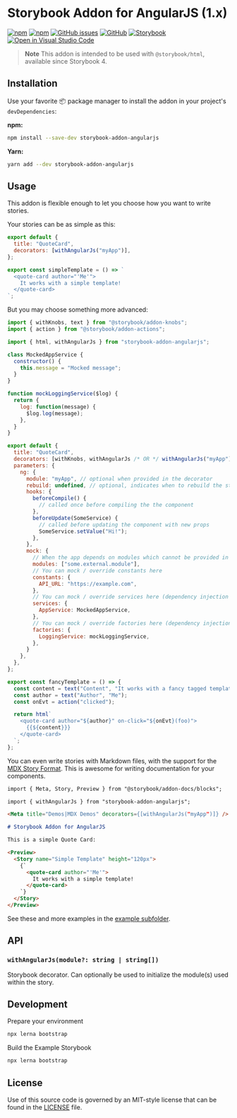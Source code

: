 # Storybook Addon for AngularJS (1.x)

[![npm](https://img.shields.io/npm/v/storybook-addon-angularjs.svg)](https://www.npmjs.com/package/storybook-addon-angularjs)
[![npm](https://img.shields.io/npm/dt/storybook-addon-angularjs.svg)](https://www.npmjs.com/package/storybook-addon-angularjs)
[![GitHub issues](https://img.shields.io/github/issues/titonobre/storybook-addon-angularjs.svg)](https://github.com/titonobre/storybook-addon-angularjs/issues)
[![GitHub](https://img.shields.io/github/license/titonobre/storybook-addon-angularjs.svg)](https://github.com/titonobre/storybook-addon-angularjs/blob/master/LICENSE)
[![Storybook](https://img.shields.io/badge/storybook-4%2B-ff4785.svg)](https://storybook.js.org/)
[![Open in Visual Studio Code](https://open.vscode.dev/badges/open-in-vscode.svg)](https://open.vscode.dev/titonobre/storybook-addon-angularjs)

> **Note**
> This addon is intended to be used with `@storybook/html`, available since Storybook 4.

## Installation

Use your favorite 📦 package manager to install the addon in your project's `devDependencies`:

**npm:**

```sh
npm install --save-dev storybook-addon-angularjs
```

**Yarn:**

```sh
yarn add --dev storybook-addon-angularjs
```

## Usage

This addon is flexible enough to let you choose how you want to write stories.

Your stories can be as simple as this:

```js
export default {
  title: "QuoteCard",
  decorators: [withAngularJs("myApp")],
};

export const simpleTemplate = () => `
  <quote-card author="'Me'">
    It works with a simple template!
  </quote-card>
`;
```

But you may choose something more advanced:

```js
import { withKnobs, text } from "@storybook/addon-knobs";
import { action } from "@storybook/addon-actions";

import { html, withAngularJs } from "storybook-addon-angularjs";

class MockedAppService {
  constructor() {
    this.message = "Mocked message";
  }
}

function mockLoggingService($log) {
  return {
    log: function(message) {
      $log.log(message);
    },
  }
}

export default {
  title: "QuoteCard",
  decorators: [withKnobs, withAngularJs /* OR */ withAngularJs("myApp")],
  parameters: {
    ng: {
      module: "myApp", // optional when provided in the decorator
      rebuild: undefined, // optional, indicates when to rebuild the story. Can be "always", "mount" (when switching stories) or "update" (when updating knobs or controls)
      hooks: {
        beforeCompile() {
          // called once before compiling the the component
        },
        beforeUpdate(SomeService) {
          // called before updating the component with new props
          SomeService.setValue("Hi!");
        },
      },
      mock: {
        // When the app depends on modules which cannot be provided in the story you can mock them
        modules: ["some.external.module"],
        // You can mock / override constants here
        constants: {
          API_URL: "https://example.com",
        },
        // You can mock / override services here (dependency injection also works)
        services: {
          AppService: MockedAppService,
        },
        // You can mock / override factories here (dependency injection also works)
        factories: {
          LoggingService: mockLoggingService,
        },
      }
    },
  },
};

export const fancyTemplate = () => {
  const content = text("Content", "It works with a fancy tagged template string!");
  const author = text("Author", "Me");
  const onEvt = action("clicked");

  return html`
    <quote-card author="${author}" on-click="${onEvt}(foo)">
      {{${content}}}
    </quote-card>
  `;
};
```

You can even write stories with Markdown files, with the support for the [MDX Story Format](https://storybook.js.org/docs/formats/mdx-syntax/). This is awesome for writing documentation for your components.

```md
import { Meta, Story, Preview } from "@storybook/addon-docs/blocks";

import { withAngularJs } from "storybook-addon-angularjs";

<Meta title="Demos|MDX Demos" decorators={[withAngularJs("myApp")]} />

# Storybook Addon for AngularJS

This is a simple Quote Card:

<Preview>
  <Story name="Simple Template" height="120px">
    {`
      <quote-card author="'Me'">
        It works with a simple template!
      </quote-card>
    `}
  </Story>
</Preview>
```

See these and more examples in the [example subfolder](./example).

## API

### `withAngularJs(module?: string | string[])`

Storybook decorator. Can optionally be used to initialize the module(s) used within the story.

## Development

Prepare your environment

```sh
npx lerna bootstrap
```

Build the Example Storybook

```sh
npx lerna bootstrap
```

## License

Use of this source code is governed by an MIT-style license that can be found in the [LICENSE](LICENSE) file.
